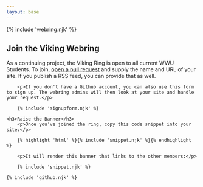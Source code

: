 ```yaml
---
layout: base
---
```


{% include 'webring.njk' %}

<div class="sidebar">
    <h2>Join the Viking Webring</h2>
        <p>As a continuing project, the Viking Ring is open to all current WWU Students. To join, <a href="{{ meta.repo }}/compare">open a pull request</a> and supply the name and URL of your site. If you publish a RSS feed, you can provide that as well.</p>

        <p>If you don't have a Github account, you can also use this form to sign up. The webring admins will then look at your site and handle your request.</p>

        {% include 'signupform.njk' %}

    <h3>Raise the Banner</h3>
        <p>Once you've joined the ring, copy this code snippet into your site:</p>

        {% highlight 'html' %}{% include 'snippet.njk' %}{% endhighlight %}

        <p>It will render this banner that links to the other members:</p>

        {% include 'snippet.njk' %}

    {% include 'github.njk' %}
</div>
